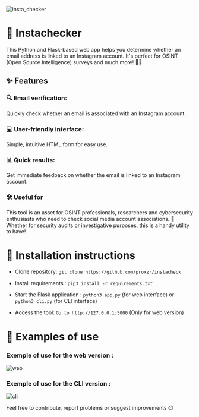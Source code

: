 ![insta_checker](https://github.com/user-attachments/assets/6c69e6f7-06bd-4cdc-94f3-622c2942a493)

# 🚀 Instachecker

This Python and Flask-based web app helps you determine whether an email address is linked to an Instagram account. It's perfect for OSINT (Open Source Intelligence) surveys and much more! 🕵️‍♂️

## ✨ Features

### 🔍 Email verification: 

Quickly check whether an email is associated with an Instagram account.

### 💻 User-friendly interface: 

Simple, intuitive HTML form for easy use.

### 📊 Quick results: 

Get immediate feedback on whether the email is linked to an Instagram account.

### 🛠️ Useful for


This tool is an asset for OSINT professionals, researchers and cybersecurity enthusiasts who need to check social media account associations. 🔎 Whether for security audits or investigative purposes, this is a handy utility to have!

# 🚀 Installation instructions

- Clone repository: ```git clone https://github.com/proxzr/instacheck```

- Install requirements : ```pip3 install -r requirements.txt```
  
- Start the Flask application : ```python3 app.py``` (for web interface) or ```python3 cli.py``` (for CLI interface)

- Access the tool: ```Go to http://127.0.0.1:5000``` (Only for web version)

# 🐳 Examples of use

### Exemple of use for the web version : 

![web](https://github.com/user-attachments/assets/61a34f9c-80f8-4ec4-97fb-0bd99d8293f1)



### Exemple of use for the CLI version : 

![cli](https://github.com/user-attachments/assets/05924bd2-1754-4576-a574-ed2abde4ab4d)


Feel free to contribute, report problems or suggest improvements 😊

